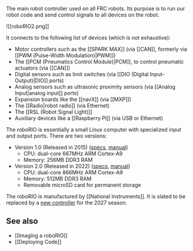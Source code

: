 The main robot controller used on all FRC robots. Its purpose is to run our robot code and send control signals to all devices on the robot.

![[roboRIO2.png]]

It connects to the following list of devices (which is not exhaustive):

- Motor controllers such as the [[SPARK MAX]] (via [[CAN]], formerly via [[PWM (Pulse-Width Modulation)|PWM]])
- The [[PCM (Pneumatics Control Module)|PCM]], to control pneumatic actuators (via [[CAN]])
- Digital sensors such as limit switches (via [[DIO (Digital Input-Output)|DIO]] ports)
- Analog sensors such as ultrasonic proximity sensors (via [[Analog Input|analog input]] ports)
- Expansion boards like the [[navX]] (via [[MXP]])
- The [[Radio|robot radio]] (via Ethernet)
- The [[RSL (Robot Signal Light)]]
- Auxiliary devices like a [[Raspberry Pi]] (via USB or Ethernet)

The roboRIO is essentially a small Linux computer with specialized input and output ports. There are two versions:

- Version 1.0 (Released in 2015) ([specs](https://www.ni.com/docs/en-US/bundle/roborio-frc-specs/page/specs.html), [manual](https://www.ni.com/docs/en-US/bundle/roborio/resource/roborio.pdf))
	- CPU: dual-core 667MHz ARM Cortex-A9
	- Memory: 256MB DDR3 RAM
- Version 2.0 (Released in 2022) ([specs](https://www.ni.com/docs/en-US/bundle/roborio-20-specs/page/specs.html), [manual](https://www.ni.com/docs/en-US/bundle/roborio-20-umanual/page/umanual.html))
	- CPU: dual-core 866MHz ARM Cortex-A9
	- Memory: 512MB DDR3 RAM
	- Removable microSD card for permanent storage

The roboRIO is manufactured by [[National Instruments]]. It is slated to be replaced by a [new controller](https://community.firstinspires.org/introducing-the-future-mobile-robot-controller) for the 2027 season.

## See also

- [[Imaging a roboRIO]]
- [[Deploying Code]]

